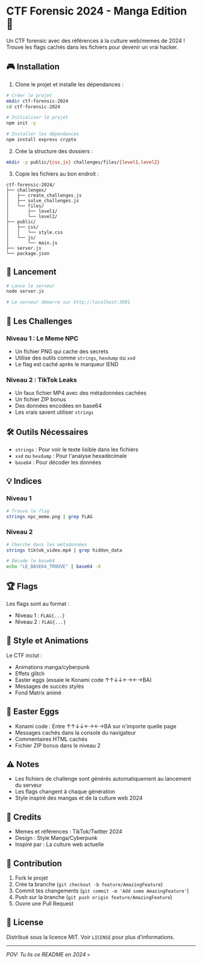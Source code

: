 # CTF Forensic 2024 - Manga Edition 🎯

Un CTF forensic avec des références à la culture web/memes de 2024 ! Trouve les flags cachés dans les fichiers pour devenir un vrai hacker.

## 🎮 Installation

1. Clone le projet et installe les dépendances :
```bash
# Créer le projet
mkdir ctf-forensic-2024
cd ctf-forensic-2024

# Initialiser le projet
npm init -y

# Installer les dépendances
npm install express crypto
```

2. Crée la structure des dossiers :
```bash
mkdir -p public/{css,js} challenges/files/{level1,level2}
```

3. Copie les fichiers au bon endroit :
```
ctf-forensic-2024/
├── challenges/
│   ├── create_challenges.js
│   ├── solve_challenges.js
│   └── files/
│       ├── level1/
│       └── level2/
├── public/
│   ├── css/
│   │   └── style.css
│   └── js/
│       └── main.js
├── server.js
└── package.json
```

## 🚀 Lancement

```bash
# Lance le serveur
node server.js

# Le serveur démarre sur http://localhost:3001
```

## 🎯 Les Challenges

### Niveau 1 : Le Meme NPC
- Un fichier PNG qui cache des secrets
- Utilise des outils comme `strings`, `hexdump` ou `xxd`
- Le flag est caché après le marqueur IEND

### Niveau 2 : TikTok Leaks
- Un faux fichier MP4 avec des métadonnées cachées
- Un fichier ZIP bonus
- Des données encodées en base64
- Les vrais savent utiliser `strings`

## 🛠 Outils Nécessaires

- `strings` : Pour voir le texte lisible dans les fichiers
- `xxd` ou `hexdump` : Pour l'analyse hexadécimale
- `base64` : Pour décoder les données

## 💡 Indices

### Niveau 1
```bash
# Trouve le flag
strings npc_meme.png | grep FLAG
```

### Niveau 2
```bash
# Cherche dans les métadonnées
strings tiktok_video.mp4 | grep hidden_data

# Décode le base64
echo "LE_BASE64_TROUVE" | base64 -d
```

## 🏆 Flags

Les flags sont au format :
- Niveau 1 : `FLAG{...}`
- Niveau 2 : `FLAG{...}`

## 🎨 Style et Animations

Le CTF inclut :
- Animations manga/cyberpunk
- Effets glitch
- Easter eggs (essaie le Konami code ↑↑↓↓←→←→BA)
- Messages de succès stylés
- Fond Matrix animé

## 🤖 Easter Eggs

- Konami code : Entre ↑↑↓↓←→←→BA sur n'importe quelle page
- Messages cachés dans la console du navigateur
- Commentaires HTML cachés
- Fichier ZIP bonus dans le niveau 2

## ⚠️ Notes

- Les fichiers de challenge sont générés automatiquement au lancement du serveur
- Les flags changent à chaque génération
- Style inspiré des mangas et de la culture web 2024

## 👾 Credits

- Memes et références : TikTok/Twitter 2024
- Design : Style Manga/Cyberpunk
- Inspiré par : La culture web actuelle

## 🤝 Contribution

1. Fork le projet
2. Crée ta branche (`git checkout -b feature/AmazingFeature`)
3. Commit tes changements (`git commit -m 'Add some AmazingFeature'`)
4. Push sur la branche (`git push origin feature/AmazingFeature`)
5. Ouvre une Pull Request

## 📝 License

Distribué sous la licence MIT. Voir `LICENSE` pour plus d'informations.

---
*POV: Tu lis ce README en 2024* 💀